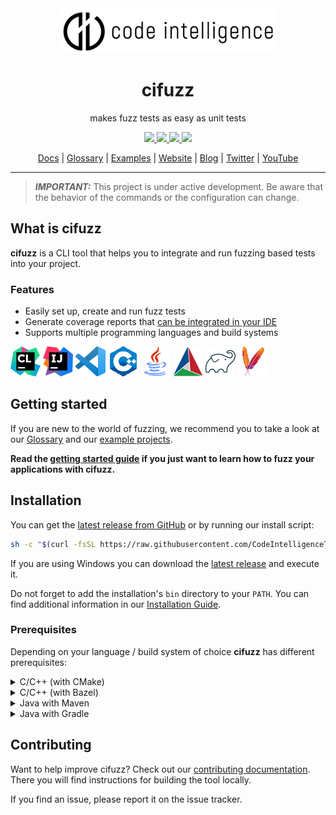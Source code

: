 <div align="center">
  <a href="https://code-intelligence.com"><img src="/docs/assets/logo.png" alt="Code Intelligence" /></a>
  <h1>cifuzz</h1>
  <p>makes fuzz tests as easy as unit tests</p>
  <a href="https://github.com/CodeIntelligenceTesting/cifuzz/releases">
    <img src="https://img.shields.io/github/v/release/CodeIntelligenceTesting/cifuzz">
  </a>
  <a href="https://github.com/CodeIntelligenceTesting/cifuzz/actions/workflows/pipeline_pr.yml">
    <img src="https://img.shields.io/github/workflow/status/CodeIntelligenceTesting/cifuzz/PR%20Pipeline?logo=github" />
  </a>
  <a href="https://github.com/CodeIntelligenceTesting/cifuzz/blob/main/CONTRIBUTING.md">
    <img src="https://img.shields.io/badge/PRs-welcome-brightgreen.svg" />
  </a>
  <a href="https://github.com/CodeIntelligenceTesting/cifuzz/blob/main/LICENSE">
    <img src="https://img.shields.io/github/license/CodeIntelligenceTesting/cifuzz" />
  </a>

  <br />

<a href="https://docs.code-intelligence.com/cifuzz-cli" target="_blank">Docs</a>
|
<a href="https://github.com/CodeIntelligenceTesting/cifuzz/blob/main/docs/Glossary.md">Glossary</a>
|
<a href="https://github.com/CodeIntelligenceTesting/cifuzz/tree/main/examples">Examples</a>
|
<a href="https://www.code-intelligence.com/" target="_blank">Website</a>
|
<a href="https://www.code-intelligence.com/blog" target="_blank">Blog</a>
|
<a href="https://twitter.com/CI_Fuzz" target="_blank">Twitter</a>
|
<a href="https://www.youtube.com/channel/UCjXN5ac3tgXgtuCoSnQaEmA" target="_blank">YouTube</a>
</div>

---
> **_IMPORTANT:_** This project is under active development.
> Be aware that the behavior of the commands or the configuration
> can change.

## What is cifuzz

**cifuzz** is a CLI tool that helps you to integrate and run fuzzing
based tests into your project.

### Features

* Easily set up, create and run fuzz tests
* Generate coverage reports that [can be integrated in your
  IDE](docs/Coverage-ide-integrations.md)
* Supports multiple programming languages and build systems

![CLion](/docs/assets/tools/clion.png)
![IDEA](/docs/assets/tools/idea.png)
![VSCode](/docs/assets/tools/vscode.png)
![C++](/docs/assets/tools/cpp.png)
![Java](/docs/assets/tools/java.png)
![CMake](/docs/assets/tools/cmake.png)
![gradle](/docs/assets/tools/gradle.png)
![Maven](/docs/assets/tools/maven.png)

## Getting started

If you are new to the world of fuzzing, we recommend you to take a
look at our [Glossary](docs/Glossary.md) and our
[example projects](examples/).

**Read the [getting started guide](docs/Getting-Started.md) if you just want to
learn how to fuzz your applications with cifuzz.**

## Installation

You can get the
[latest release from GitHub](https://github.com/CodeIntelligenceTesting/cifuzz/releases/latest)
or by running our install script:

```bash
sh -c "$(curl -fsSL https://raw.githubusercontent.com/CodeIntelligenceTesting/cifuzz/main/install.sh)"
```
If you are using Windows you can download
the [latest release](https://github.com/CodeIntelligenceTesting/cifuzz/releases/latest/download/cifuzz_installer_windows.exe)
and execute it.

Do not forget to add the installation's `bin` directory to your `PATH`. 
You can find additional information in our [Installation Guide](docs/Installation-Guide.md).

### Prerequisites

Depending on your language / build system of choice **cifuzz** has
different prerequisites:

<details>
 <summary>C/C++ (with CMake)</summary>

* [CMake >= 3.16](https://cmake.org/)
* [LLVM >= 11](https://clang.llvm.org/get_started.html)

**Ubuntu / Debian**
<!-- when changing this, please make sure it is in sync with the E2E pipeline -->

```bash
sudo apt install cmake clang llvm
```

**Arch**
<!-- when changing this, please make sure it is in sync with the E2E pipeline -->

```bash
sudo pacman -S cmake clang llvm
```

**macOS**
<!-- when changing this, please make sure it is in sync with the E2E pipeline -->

```bash
brew install cmake llvm
```

**Windows**
<!-- when changing this, please make sure it is in sync with the E2E pipeline -->
<!-- clang is included in the llvm package --->
At least Visual Studio 2022 version 17 is required.

```bash
choco install cmake llvm
```

</details>

<details>
 <summary>C/C++ (with Bazel)</summary>

* [Bazel >= 5.3.1](https://bazel.build/install)
* [LLVM >= 11](https://clang.llvm.org/get_started.html)
* [lcov](https://github.com/linux-test-project/lcov)

**Ubuntu / Debian**
<!-- when changing this, please make sure it is in sync with the E2E pipeline -->
```bash
sudo apt install clang llvm lcov
```

**Arch**
<!-- when changing this, please make sure it is in sync with the E2E pipeline -->
```bash
sudo pacman -S clang llvm lcov
```

**macOS**
<!-- when changing this, please make sure it is in sync with the E2E pipeline -->
```bash
brew install llvm lcov
```

</details>

<details>
 <summary>Java with Maven</summary>

* Java JDK >= 8 (e.g. [OpenJDK](https://openjdk.java.net/install/) or
  [Zulu](https://www.azul.com/downloads/zulu-community/))
* [Maven](https://maven.apache.org/install.html)

**Ubuntu / Debian**
<!-- when changing this, please make sure it is in sync with the E2E pipeline -->

```bash
sudo apt install openjdk maven
```

**Arch**
<!-- when changing this, please make sure it is in sync with the E2E pipeline -->

```bash
sudo pacman -S jdk-openjdk maven
```

**macOS**
<!-- when changing this, please make sure it is in sync with the E2E pipeline -->

```bash
brew install openjdk maven
```

**Windows**
<!-- when changing this, please make sure it is in sync with the E2E pipeline -->

```bash
choco install microsoft-openjdk maven
```

</details>

<details>
 <summary>Java with Gradle</summary>

* Java JDK >= 8 (e.g. [OpenJDK](https://openjdk.java.net/install/) or
  [Zulu](https://www.azul.com/downloads/zulu-community/))
* [Gradle](https://gradle.org/install/)

**Ubuntu / Debian**
<!-- when changing this, please make sure it is in sync with the E2E pipeline -->

```bash
sudo apt install openjdk gradle
```

**Arch**
<!-- when changing this, please make sure it is in sync with the E2E pipeline -->

```bash
sudo pacman -S jdk-openjdk gradle
```

**macOS**
<!-- when changing this, please make sure it is in sync with the E2E pipeline -->

```bash
brew install openjdk gradle
```

**Windows**
<!-- when changing this, please make sure it is in sync with the E2E pipeline -->

```bash
choco install microsoft-openjdk gradle
```

</details>

## Contributing

Want to help improve cifuzz? Check out our [contributing documentation](CONTRIBUTING.md).
There you will find instructions for building the tool locally.

If you find an issue, please report it on the issue tracker.
